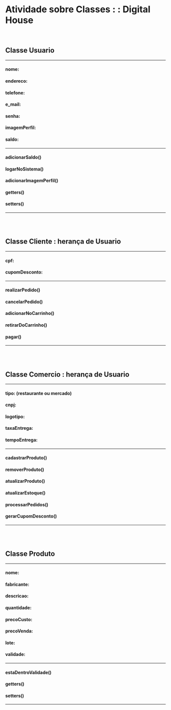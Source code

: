 # Atividade sobre Classes : : Digital House
<br>

## **Classe Usuario**
---------------------------

#### nome: 
#### endereco:
#### telefone:
#### e_mail:
#### senha:
#### imagemPerfil:
#### saldo:
-------------------------
#### adicionarSaldo()
#### logarNoSistema()
#### adicionarImagemPerfil()
#### getters()
#### setters()
-------------------------
<br>
<br>



## **Classe Cliente : herança de Usuario**
------------------------------------------
#### cpf:
#### cupomDesconto:
------------------------------------------
#### realizarPedido()
#### cancelarPedido()
#### adicionarNoCarrinho()
#### retirarDoCarrinho()
#### pagar()
-----------------------------------
<br>
<br>

## **Classe Comercio : herança de Usuario**
----------------------------------------
#### tipo: (restaurante ou mercado)
#### cnpj:
#### logotipo:
#### taxaEntrega:
#### tempoEntrega:
------------------------------------
#### cadastrarProduto()
#### removerProduto()
#### atualizarProduto()
#### atualizarEstoque()
#### processarPedidos()
#### gerarCupomDesconto()
------------------------------------
<br>
<br>

## **Classe Produto**
-------------------------
#### nome:
#### fabricante:
#### descricao:
#### quantidade:
#### precoCusto:
#### precoVenda:
#### lote:
#### validade:
-------------------------
#### estaDentroValidade()
#### getters()
#### setters()
-------------------------
<br>
